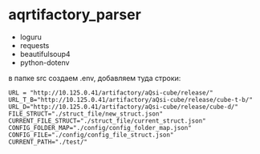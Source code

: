 # aqrtifactory_parser

- loguru
- requests
- beautifulsoup4
- python-dotenv

в папке src создаем .env, добавляем туда строки:
```
URL = "http://10.125.0.41/artifactory/aQsi-cube/release/"
URL_T_B="http://10.125.0.41/artifactory/aQsi-cube/release/cube-t-b/"
URL_D="http://10.125.0.41/artifactory/aQsi-cube/release/cube-d/"
FILE_STRUCT="./struct_file/new_struct.json"
CURRENT_FILE_STRUCT="./struct_file/current_struct.json"
CONFIG_FOLDER_MAP="./config/config_folder_map.json"
CONFIG_FILE="./config/config_file_struct.json"
CURRENT_PATH="./test/"
```